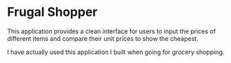 # Frugal Shopper
This application provides a clean interface for users to input the prices of different items and compare their unit prices to show the cheapest.

I have actually used this application I built when going for grocery shopping.

